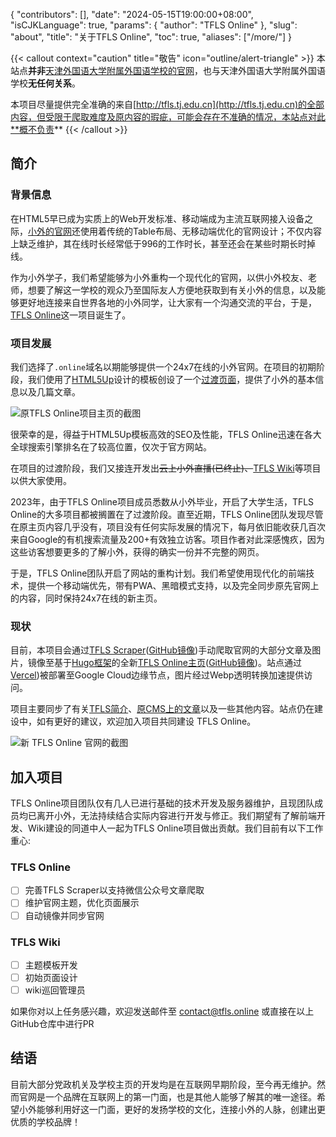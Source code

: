 {
    "contributors": [],
    "date": "2024-05-15T19:00:00+08:00",
    "isCJKLanguage": true,
    "params": {
        "author": "TFLS Online"
    },
    "slug": "about",
    "title": "关于TFLS Online",
    "toc": true,
    "aliases": ["/more/"]
}

{{< callout context="caution" title="敬告" icon="outline/alert-triangle" >}}
本站点**并非**[天津外国语大学附属外国语学校的官网](http://tfls.tj.edu.cn)，也与天津外国语大学附属外国语学校**无任何关系**。

本项目尽量提供完全准确的来自[http://tfls.tj.edu.cn](http://tfls.tj.edu.cn)的全部内容，但受限于爬取难度及原内容的瑕疵，可能会存在不准确的情况，本站点对此**概不负责**
{{< /callout >}}

## 简介

### 背景信息

在HTML5早已成为实质上的Web开发标准、移动端成为主流互联网接入设备之际，[小外的官网](http://tfls.tj.edu.cn)还使用着传统的Table布局、无移动端优化的官网设计；不仅内容上缺乏维护，其在线时长经常低于996的工作时长，甚至还会在某些时期长时掉线。

作为小外学子，我们希望能够为小外重构一个现代化的官网，以供小外校友、老师，想要了解这一学校的观众乃至国际友人方便地获取到有关小外的信息，以及能够更好地连接来自世界各地的小外同学，让大家有一个沟通交流的平台，于是，[TFLS Online](https://tfls.online)这一项目诞生了。

### 项目发展

我们选择了`.online`域名以期能够提供一个24x7在线的小外官网。在项目的初期阶段，我们使用了[HTML5Up](https://html5up.net/)设计的模板创设了一个[过渡页面](https://web.archive.org/web/20230926120213/https://tfls.online/)，提供了小外的基本信息以及几篇文章。

![原TFLS Online项目主页的截图](https://cdn.tfls.online/tfls-online/Screenshot_20240515_200930.png)

很荣幸的是，得益于HTML5Up模板高效的SEO及性能，TFLS Online迅速在各大全球搜索引擎排名在了较高位置，仅次于官方网站。

在项目的过渡阶段，我们又接连开发出~~云上小外直播(已终止)、~~[TFLS Wiki](https://wiki.tfls.online/TFLSWiki:%E5%85%B3%E4%BA%8E)等项目以供大家使用。

2023年，由于TFLS Online项目成员悉数从小外毕业，开启了大学生活，TFLS Online的大多项目都被搁置在了过渡阶段。直至近期，TFLS Online团队发现尽管在原主页内容几乎没有，项目没有任何实际发展的情况下，每月依旧能收获几百次来自Google的有机搜索流量及200+有效独立访客。项目作者对此深感愧疚，因为这些访客想要更多的了解小外，获得的确实一份并不完整的网页。

于是，TFLS Online团队开启了网站的重构计划。我们希望使用现代化的前端技术，提供一个移动端优先，带有PWA、黑暗模式支持，以及完全同步原先官网上的内容，同时保持24x7在线的新主页。

### 现状

目前，本项目会通过[TFLS Scraper](https://code.dragoncloud.win/TFLSOnline/tfls-scraper)([GitHub镜像](https://github.com/HolgerHuo/tfls-scraper))手动爬取官网的大部分文章及图片，镜像至基于[Hugo框架](https://gohugo.io)的全新[TFLS Online主页](https://code.dragoncloud.win/TFLSOnline/tfls-online)([GitHub镜像](https://github.com/holgerhuo/tfls-online))。站点通过[Vercel](https://vercel.com))被部署至Google Cloud边缘节点，图片经过Webp透明转换加速提供访问。

项目主要同步了有关[TFLS简介](https://tfls.online/about-tfls/school/summary/)、[原CMS上的文章](https://tfls.online/posts)以及一些其他内容。站点仍在建设中，如有更好的建议，欢迎加入项目共同建设 TFLS Online。

![新 TFLS Online 官网的截图](https://cdn.tfls.online/tfls-online/Screenshot_20240515_202114.png)

## 加入项目

TFLS Online项目团队仅有几人已进行基础的技术开发及服务器维护，且现团队成员均已离开小外，无法持续结合实际内容进行开发与修正。我们期望有了解前端开发、Wiki建设的同道中人一起为TFLS Online项目做出贡献。我们目前有以下工作重心:

### TFLS Online

- [ ] 完善TFLS Scraper以支持微信公众号文章爬取
- [ ] 维护官网主题，优化页面展示
- [ ] 自动镜像并同步官网

### TFLS Wiki

- [ ] 主题模板开发
- [ ] 初始页面设计
- [ ] wiki巡回管理员

如果你对以上任务感兴趣，欢迎发送邮件至 [contact@tfls.online](mailto:contact@tfls.online) 或直接在以上GitHub仓库中进行PR

## 结语

目前大部分党政机关及学校主页的开发均是在互联网早期阶段，至今再无维护。然而官网是一个品牌在互联网上的第一门面，也是其他人能够了解其的唯一途径。希望小外能够利用好这一门面，更好的发扬学校的文化，连接小外的人脉，创建出更优质的学校品牌！